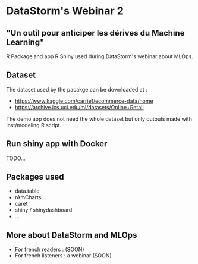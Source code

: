 # DataStorm's Webinar 2 
## "Un outil pour anticiper les dérives du Machine Learning"

R Package and app R Shiny used during DataStorm's webinar about MLOps.

## Dataset

The dataset used by the pacakge can be downloaded at :
- https://www.kaggle.com/carrie1/ecommerce-data/home
- https://archive.ics.uci.edu/ml/datasets/Online+Retail 

The demo app does not need the whole dataset but only outputs made with inst/modeling.R script.

## Run shiny app with Docker

TODO...

## Packages used

- data.table
- rAmCharts
- caret
- shiny / shinydashboard
- ...

## More about DataStorm and MLOps

- For french readers : (SOON)
- For french listeners : a webinar (SOON)
